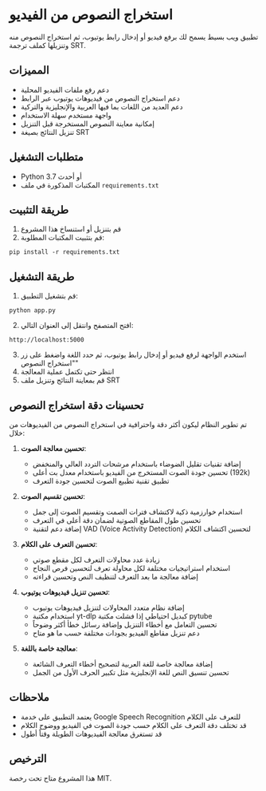 # استخراج النصوص من الفيديو

تطبيق ويب بسيط يسمح لك برفع فيديو أو إدخال رابط يوتيوب، ثم استخراج النصوص منه وتنزيلها كملف ترجمة SRT.

## المميزات

- دعم رفع ملفات الفيديو المحلية
- دعم استخراج النصوص من فيديوهات يوتيوب عبر الرابط
- دعم العديد من اللغات بما فيها العربية والإنجليزية والتركية
- واجهة مستخدم سهلة الاستخدام
- إمكانية معاينة النصوص المستخرجة قبل التنزيل
- تنزيل النتائج بصيغة SRT

## متطلبات التشغيل

- Python 3.7 أو أحدث
- المكتبات المذكورة في ملف `requirements.txt`

## طريقة التثبيت

1. قم بتنزيل أو استنساخ هذا المشروع
2. قم بتثبيت المكتبات المطلوبة:

```
pip install -r requirements.txt
```

## طريقة التشغيل

1. قم بتشغيل التطبيق:

```
python app.py
```

2. افتح المتصفح وانتقل إلى العنوان التالي:

```
http://localhost:5000
```

3. استخدم الواجهة لرفع فيديو أو إدخال رابط يوتيوب، ثم حدد اللغة واضغط على زر "استخراج النصوص"
4. انتظر حتى تكتمل عملية المعالجة
5. قم بمعاينة النتائج وتنزيل ملف SRT

## تحسينات دقة استخراج النصوص

تم تطوير النظام ليكون أكثر دقة واحترافية في استخراج النصوص من الفيديوهات من خلال:

1. **تحسين معالجة الصوت**:
   - إضافة تقنيات تقليل الضوضاء باستخدام مرشحات التردد العالي والمنخفض
   - تحسين جودة الصوت المستخرج من الفيديو باستخدام معدل بت أعلى (192k)
   - تطبيق تقنية تطبيع الصوت لتحسين جودة التعرف

2. **تحسين تقسيم الصوت**:
   - استخدام خوارزمية ذكية لاكتشاف فترات الصمت وتقسيم الصوت إلى جمل
   - تحسين طول المقاطع الصوتية لضمان دقة أعلى في التعرف
   - إضافة دعم لتقنية VAD (Voice Activity Detection) لتحسين اكتشاف الكلام

3. **تحسين التعرف على الكلام**:
   - زيادة عدد محاولات التعرف لكل مقطع صوتي
   - استخدام استراتيجيات مختلفة لكل محاولة تعرف لتحسين فرص النجاح
   - إضافة معالجة ما بعد التعرف لتنظيف النص وتحسين قراءته

4. **تحسين تنزيل فيديوهات يوتيوب**:
   - إضافة نظام متعدد المحاولات لتنزيل فيديوهات يوتيوب
   - استخدام مكتبة yt-dlp كبديل احتياطي إذا فشلت مكتبة pytube
   - تحسين التعامل مع أخطاء التنزيل وإضافة رسائل خطأ أكثر وضوحاً
   - دعم تنزيل مقاطع الفيديو بجودات مختلفة حسب ما هو متاح

5. **معالجة خاصة باللغة**:
   - إضافة معالجة خاصة للغة العربية لتصحيح أخطاء التعرف الشائعة
   - تحسين تنسيق النص للغة الإنجليزية مثل تكبير الحرف الأول من الجمل

## ملاحظات

- يعتمد التطبيق على خدمة Google Speech Recognition للتعرف على الكلام
- قد تختلف دقة التعرف على الكلام حسب جودة الصوت في الفيديو ووضوح الكلام
- قد تستغرق معالجة الفيديوهات الطويلة وقتاً أطول

## الترخيص

هذا المشروع متاح تحت رخصة MIT.

